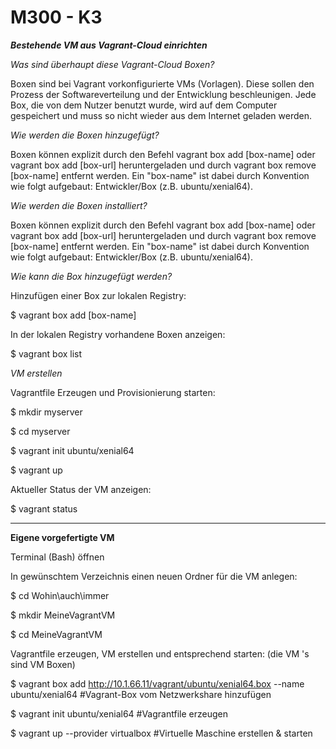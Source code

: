 M300 - K3
===================

***Bestehende VM aus Vagrant-Cloud einrichten***

*Was sind überhaupt diese Vagrant-Cloud Boxen?*

Boxen sind bei Vagrant vorkonfigurierte VMs (Vorlagen). Diese sollen den Prozess
der Softwareverteilung und der Entwicklung beschleunigen. Jede Box, die von dem
Nutzer benutzt wurde, wird auf dem Computer gespeichert und muss so nicht wieder
aus dem Internet geladen werden.

*Wie werden die Boxen hinzugefügt?*

Boxen können explizit durch den Befehl vagrant box add [box-name] oder vagrant
box add [box-url] heruntergeladen und durch vagrant box remove [box-name]
entfernt werden. Ein "box-name" ist dabei durch Konvention wie folgt aufgebaut:
Entwickler/Box (z.B. ubuntu/xenial64).

*Wie werden die Boxen installiert?*

Boxen können explizit durch den Befehl vagrant box add [box-name] oder vagrant
box add [box-url] heruntergeladen und durch vagrant box remove [box-name]
entfernt werden. Ein "box-name" ist dabei durch Konvention wie folgt aufgebaut:
Entwickler/Box (z.B. ubuntu/xenial64).

*Wie kann die Box hinzugefügt werden?*

Hinzufügen einer Box zur lokalen Registry:

\$ vagrant box add [box-name]

In der lokalen Registry vorhandene Boxen anzeigen:

\$ vagrant box list

*VM erstellen*

Vagrantfile Erzeugen und Provisionierung starten:

\$ mkdir myserver

\$ cd myserver

\$ vagrant init ubuntu/xenial64

\$ vagrant up

Aktueller Status der VM anzeigen:

\$ vagrant status

***

**Eigene vorgefertigte VM**

Terminal (Bash) öffnen

In gewünschtem Verzeichnis einen neuen Ordner für die VM anlegen:

\$ cd Wohin\\auch\\immer

\$ mkdir MeineVagrantVM

\$ cd MeineVagrantVM

Vagrantfile erzeugen, VM erstellen und entsprechend starten: (die VM 's sind VM Boxen)

\$ vagrant box add http://10.1.66.11/vagrant/ubuntu/xenial64.box --name
ubuntu/xenial64 \#Vagrant-Box vom Netzwerkshare hinzufügen

\$ vagrant init ubuntu/xenial64 \#Vagrantfile erzeugen

\$ vagrant up --provider virtualbox \#Virtuelle Maschine erstellen & starten
